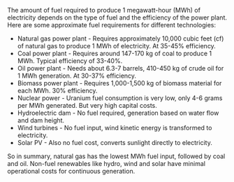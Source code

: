 The amount of fuel required to produce 1 megawatt-hour (MWh) of electricity depends on the type of fuel and the efficiency of the power plant. Here are some approximate fuel requirements for different technologies:

- Natural gas power plant - Requires approximately 10,000 cubic feet (cf) of natural gas to produce 1 MWh of electricity. At 35-45% efficiency.
- Coal power plant - Requires around 147-170 kg of coal to produce 1 MWh. Typical efficiency of 33-40%.
- Oil power plant - Needs about 6.3-7 barrels, 410-450 kg of crude oil for 1 MWh generation. At 30-37% efficiency. 
- Biomass power plant - Requires 1,000-1,500 kg of biomass material for each MWh. 30% efficiency.
- Nuclear power - Uranium fuel consumption is very low, only 4-6 grams per MWh generated. But very high capital costs.
- Hydroelectric dam - No fuel required, generation based on water flow and dam height. 
- Wind turbines - No fuel input, wind kinetic energy is transformed to electricity.
- Solar PV - Also no fuel cost, converts sunlight directly to electricity.

So in summary, natural gas has the lowest MWh fuel input, followed by coal and oil. Non-fuel renewables like hydro, wind and solar have minimal operational costs for continuous generation.